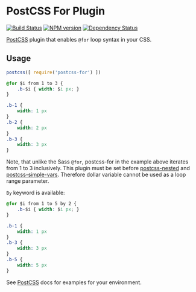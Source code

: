 # PostCSS For Plugin
[![Build Status](https://travis-ci.org/antyakushev/postcss-for.svg)][ci] [![NPM version](https://badge.fury.io/js/postcss-for.svg)][npm] [![Dependency Status](https://gemnasium.com/antyakushev/postcss-default-unit.svg)][deps]

[PostCSS] plugin that enables `@for` loop syntax in your CSS.

## Usage

```js
postcss([ require('postcss-for') ])
```

```css
@for $i from 1 to 3 {
    .b-$i { width: $i px; }
}
```

```css
.b-1 {
    width: 1 px
}
.b-2 {
    width: 2 px
}
.b-3 {
    width: 3 px
}
```

Note, that unlike the Sass `@for`, postcss-for in the example above iterates from 1 to 3 inclusively.
This plugin must be set before [postcss-nested] and [postcss-simple-vars]. 
Therefore dollar variable cannot be used as a loop range parameter.

`By` keyword is available:

```css
@for $i from 1 to 5 by 2 {
    .b-$i { width: $i px; }
}
```

```css
.b-1 {
    width: 1 px
}
.b-3 {
    width: 3 px
}
.b-5 {
    width: 5 px
}
```



See [PostCSS] docs for examples for your environment.

[PostCSS]:             https://github.com/postcss/postcss
[postcss-nested]:      https://github.com/postcss/postcss-nested
[postcss-simple-vars]: https://github.com/postcss/postcss-simple-vars
[ci]:                  https://travis-ci.org/antyakushev/postcss-for
[deps]:                https://gemnasium.com/antyakushev/postcss-for
[npm]:                 http://badge.fury.io/js/postcss-for

